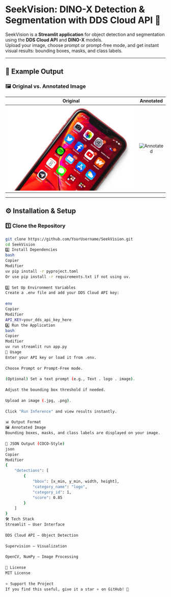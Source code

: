 # **SeekVision: DINO-X Detection & Segmentation with DDS Cloud API** 🎯

SeekVision is a **Streamlit application** for object detection and segmentation using the **DDS Cloud API** and **DINO-X** models.  
Upload your image, choose prompt or prompt-free mode, and get instant visual results: bounding boxes, masks, and class labels.

---

## 📌 **Example Output**

### 🖼️ Original vs. Annotated Image

| Original | Annotated |
| :------: | :-------: |
| ![Original](Assets/iphone-apps-app-store.jpg) | ![Annotated](assets/annotated_image.jpg) |

---

## ⚙️ **Installation & Setup**

### 1️⃣ Clone the Repository
```bash
git clone https://github.com/YourUsername/SeekVision.git
cd SeekVision
2️⃣ Install Dependencies
bash
Copier
Modifier
uv pip install -r pyproject.toml
Or use pip install -r requirements.txt if not using uv.

3️⃣ Set Up Environment Variables
Create a .env file and add your DDS Cloud API key:

env
Copier
Modifier
API_KEY=your_dds_api_key_here
4️⃣ Run the Application
bash
Copier
Modifier
uv run streamlit run app.py
🎯 Usage
Enter your API key or load it from .env.

Choose Prompt or Prompt-Free mode.

(Optional) Set a text prompt (e.g., Text . logo . image).

Adjust the bounding box threshold if needed.

Upload an image (.jpg, .png).

Click "Run Inference" and view results instantly.

📊 Output Format
🖼️ Annotated Image
Bounding boxes, masks, and class labels are displayed on your image.

📝 JSON Output (COCO-Style)
json
Copier
Modifier
{
    "detections": [
        {
            "bbox": [x_min, y_min, width, height],
            "category_name": "logo",
            "category_id": 1,
            "score": 0.85
        }
    ]
}
🛠 Tech Stack
Streamlit – User Interface

DDS Cloud API – Object Detection

Supervision – Visualization

OpenCV, NumPy – Image Processing

📜 License
MIT License

⭐ Support the Project
If you find this useful, give it a star ⭐ on GitHub! 🎉


